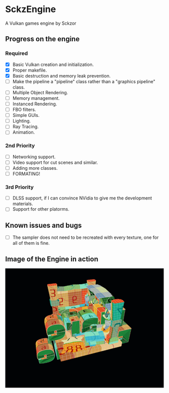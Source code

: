 # SckzEngine

A Vulkan games engine by Sckzor

## Progress on the engine

### Required

- [x] Basic Vulkan creation and initialization.
- [x] Proper makefile.
- [x] Basic destruction and memory leak prevention.
- [ ] Make the pipeline a "pipeline" class rather than a "graphics pipeline" class.
- [ ] Multiple Object Rendering.
- [ ] Memory management.
- [ ] Instanced Rendering.
- [ ] FBO filters.
- [ ] Simple GUIs.
- [ ] Lighting.
- [ ] Ray Tracing.
- [ ] Animation.

### 2nd Priority

- [ ] Networking support.
- [ ] Video support for cut scenes and similar.
- [ ] Adding more classes.
- [ ] FORMATING!

### 3rd Priority

- [ ] DLSS support, if I can convince NVidia to give me the development materials.
- [ ] Support for other platorms.

## Known issues and bugs
- [ ] The sampler does not need to be recreated with every texture, one for all of them is fine.

## Image of the Engine in action

![Screenshot](Screenshot.png)